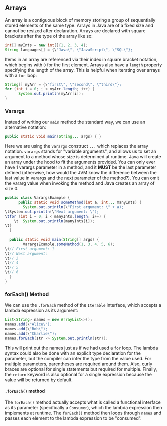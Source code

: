 ## Arrays
An array is a contiguous block of memory storing a group of sequentially stored elements of the same type. Arrays in Java are of a fixed size and cannot be resized after declaration. Arrays are declared with square brackets after the type of the array like so:
```java
int[] myInts = new int[]{1, 2, 3, 4};
String languages[] = {\"Java\", \"JavaScript\", \"SQL\"};
```

Items in an array are referenced via their index in square bracket notation, which begins with `0` for the first element. Arrays also have a `length` property specifying the length of the array. This is helpful when iterating over arrays with a `for` loop:
```java
String[] myArr = {\"first\", \"second\", \"third\"};
for (int i = 0; i < myArr.length; i++) {
      System.out.println(myArr[i]);
}
```

### Varargs
Instead of writing our `main` method the standard way, we can use an alternative notation:
```java
public static void main(String... args) { }
```

Here we are using the `varargs` construct `...` which replaces the array notation. `varargs` stands for \"variable arguments\", and allows us to set an argument to a method whose size is determined at runtime. Java will create an array under the hood to fit the arguments provided. You can only ever have 1 varargs parameter in a method, and it **MUST** be the last parameter defined (otherwise, how would the JVM know the difference between the last value in varargs and the next parameter of the method?). You can omit the vararg value when invoking the method and Java creates an array of size 0.

```java
public class VarargsExample {
      public static void someMethod(int a, int... manyInts) {
        System.out.println(\"First argument: \" + a);
\tSystem.out.println(\"Next argument: \");
\tfor (int i = 0; i < manyInts.length; i++) {
    \t  System.out.println(manyInts[i]);
\t}
  }
  
  public static void main(String[] args) {
        VarargsExample.someMethod(1, 3, 4, 5, 6);
\t// First argument: 1
\t// Next argument:
\t// 3
\t// 4
\t// 5
\t// 6
  }
}
```

### forEach() Method
We can use the `.forEach` method of the `Iterable` interface, which accepts a lambda expression as its argument:

```java
List<String> names = new ArrayList<>();
names.add(\"Alice\");
names.add(\"Bob\");
names.add(\"Charlie\");
names.forEach(str -> System.out.println(str));
```

This will print out the names just as if we had used a `for` loop. The lambda syntax could also be done with an explicit type declaration for the parameter, but the compiler can infer the type from the value used. For multiple parameters, parentheses are required around them. Also, curly braces are optional for single statements but required for multiple. Finally, the `return` keyword is also optional for a single expression because the value will be returned by default.

#### `.forEach()` method
The `forEach()` method actually accepts what is called a functional interface as its parameter (specifically a `Consumer`), which the lambda expression then implements at runtime. The `forEach()` method then loops through `names` and passes each element to the lambda expression to be \"consumed\".